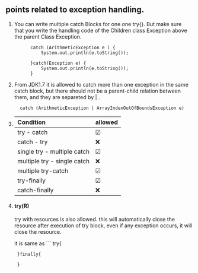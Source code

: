 ##  points related to exception handling. 


1.  You can write multiple catch Blocks for one one try{}. But make sure that you write the handling code of the Children class Exception above the parent Class Exception.

     ```
		   catch (ArithmeticException e ) {
			   System.out.println(e.toString());

		   }catch(Exception e) {
			   System.out.println(e.toString());
		   }
	
     ```

2. From JDK1.7 it is allowed to catch more than one exception in the same catch block, but there should not be a parent-child relation between them, and they are separeted by | .

    ```
      catch (ArithmeticException | ArrayIndexOutOfBoundsException e)
	
     ```

3. 
     | Condition | allowed |
     |:--|:--|
     | try - catch |  &#x2611; | 
     | catch - try |  &#x274C; |
     | single try - multiple catch | &#x2611; |
     | multiple try - single catch | &#x274C; |
     | multiple try-catch | &#x2611; |
     | try-finally | &#x2611; |
     | catch-finally | &#x274C; |

4.   #### try(R) 
       try with resources is also allowed. this will automatically close the resource after execution of try block, even if any exception occurs, it will close the resource. 

     it is same as 
    ```
          try{

          }finally{

          }
     ``` 